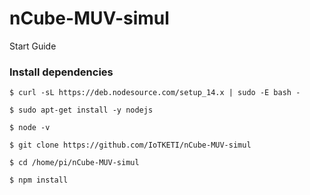 # nCube-MUV-simul
Start Guide

### Install dependencies
```
$ curl -sL https://deb.nodesource.com/setup_14.x | sudo -E bash -

$ sudo apt-get install -y nodejs

$ node -v

$ git clone https://github.com/IoTKETI/nCube-MUV-simul

$ cd /home/pi/nCube-MUV-simul

$ npm install
```
